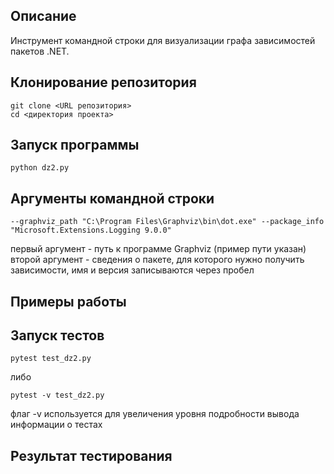 ## Описание
Инструмент командной строки для визуализации графа зависимостей пакетов .NET.

## Клонирование репозитория
```
git clone <URL репозитория>
cd <директория проекта>
```

## Запуск программы
```
python dz2.py
```

## Аргументы командной строки 
```
--graphviz_path "C:\Program Files\Graphviz\bin\dot.exe" --package_info "Microsoft.Extensions.Logging 9.0.0"
```
первый аргумент - путь к программе Graphviz (пример пути указан)
второй аргумент - сведения о пакете, для которого нужно получить зависимости, имя и версия записываются через пробел

## Примеры работы

## Запуск тестов 
```
pytest test_dz2.py
```
либо
```
pytest -v test_dz2.py
```
флаг -v используется для увеличения уровня подробности вывода информации о тестах

## Результат тестирования



